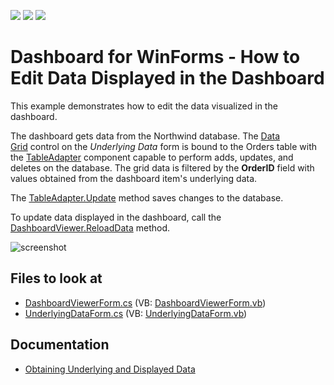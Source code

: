 <!-- default badges list -->
![](https://img.shields.io/endpoint?url=https://codecentral.devexpress.com/api/v1/VersionRange/128581128/18.2.3%2B)
[![](https://img.shields.io/badge/Open_in_DevExpress_Support_Center-FF7200?style=flat-square&logo=DevExpress&logoColor=white)](https://supportcenter.devexpress.com/ticket/details/T289951)
[![](https://img.shields.io/badge/📖_How_to_use_DevExpress_Examples-e9f6fc?style=flat-square)](https://docs.devexpress.com/GeneralInformation/403183)
<!-- default badges end -->

# Dashboard for WinForms - How to Edit Data Displayed in the Dashboard

This example demonstrates how to edit the data visualized in the dashboard.

The dashboard gets data from the Northwind database. The [Data Grid](https://docs.devexpress.com/WindowsForms/DevExpress.XtraGrid.GridControl) control on the _Underlying Data_ form is bound to the Orders table with the [TableAdapter](https://docs.microsoft.com/en-us/visualstudio/data-tools/fill-datasets-by-using-tableadapters) component capable to perform adds, updates, and deletes on the database. The grid data is filtered by the **OrderID** field with values obtained from the dashboard item's underlying data. 

 The [TableAdapter.Update](https://docs.microsoft.com/en-us/visualstudio/data-tools/update-data-by-using-a-tableadapter) method saves changes to the database.
 
 To update data displayed in the dashboard, call the [DashboardViewer.ReloadData](https://docs.devexpress.com/Dashboard/devexpress.dashboardwin.dashboardviewer.reloaddata.overloads) method.

![screenshot](/images/screenshot.png)

<!-- default file list -->
## Files to look at

* [DashboardViewerForm.cs](./CS/Dashboard_EditData/DashboardViewerForm.cs) (VB: [DashboardViewerForm.vb](./VB/Dashboard_EditData/DashboardViewerForm.vb))
* [UnderlyingDataForm.cs](./CS/Dashboard_EditData/UnderlyingDataForm.cs) (VB: [UnderlyingDataForm.vb](./VB/Dashboard_EditData/UnderlyingDataForm.vb))
<!-- default file list end -->

## Documentation

- [Obtaining Underlying and Displayed Data](https://docs.devexpress.com/Dashboard/17269/winforms-dashboard/winforms-viewer/obtaining-underlying-and-displayed-data)
